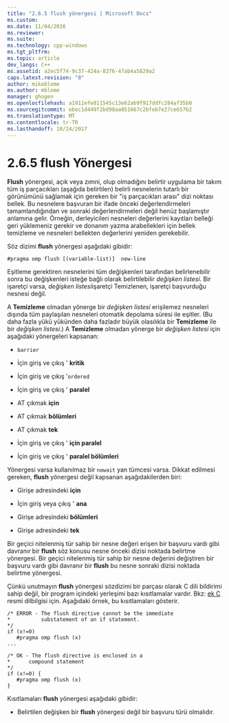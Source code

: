 ```yaml
---
title: "2.6.5 flush yönergesi | Microsoft Docs"
ms.custom: 
ms.date: 11/04/2016
ms.reviewer: 
ms.suite: 
ms.technology: cpp-windows
ms.tgt_pltfrm: 
ms.topic: article
dev_langs: C++
ms.assetid: a2ec5f74-9c37-424a-8376-47ab4a5829a2
caps.latest.revision: "8"
author: mikeblome
ms.author: mblome
manager: ghogen
ms.openlocfilehash: a1911efe811545c13e62ab9f917ddfc284af35b0
ms.sourcegitcommit: ebec1d449f2bd98aa851667c2bfeb7e27ce657b2
ms.translationtype: MT
ms.contentlocale: tr-TR
ms.lasthandoff: 10/24/2017
---
```

# <a name="265-flush-directive"></a>2.6.5 flush Yönergesi
**Flush** yönergesi, açık veya zımni, olup olmadığını belirtir uygulama bir takım tüm iş parçacıkları (aşağıda belirtilen) belirli nesnelerin tutarlı bir görünümünü sağlamak için gereken bir "iş parçacıkları arası" dizi noktası bellek. Bu nesnelere başvuran bir ifade önceki değerlendirmeleri tamamlandığından ve sonraki değerlendirmeleri değil henüz başlamıştır anlamına gelir. Örneğin, derleyicileri nesneleri değerlerini kayıtları belleği geri yüklemeniz gerekir ve donanım yazma arabellekleri için bellek temizleme ve nesneleri bellekten değerlerini yeniden gerekebilir.  
  
 Söz dizimi **flush** yönergesi aşağıdaki gibidir:  
  
```  
#pragma omp flush [(variable-list)]  new-line  
```  
  
 Eşitleme gerektiren nesnelerini tüm değişkenleri tarafından belirlenebilir sonra bu değişkenleri isteğe bağlı olarak belirtilebilir *değişken listesi*. Bir işaretçi varsa, *değişken listesi*işaretçi Temizlenen, işaretçi başvurduğu nesnesi değil.  
  
 A **Temizleme** olmadan yönerge bir *değişken listesi* erişilemez nesneleri dışında tüm paylaşılan nesneleri otomatik depolama süresi ile eşitler. (Bu daha fazla yükü yükünden daha fazladır büyük olasılıkla bir **Temizleme** ile bir *değişken listesi*.) A **Temizleme** olmadan yönerge bir *değişken listesi* için aşağıdaki yönergeleri kapsanan:  
  
-   `barrier`  
  
-   İçin giriş ve çıkış ' **kritik**  
  
-   İçin giriş ve çıkış '`ordered`  
  
-   İçin giriş ve çıkış ' **paralel**  
  
-   AT çıkmak **için**  
  
-   AT çıkmak **bölümleri**  
  
-   AT çıkmak **tek**  
  
-   İçin giriş ve çıkış ' **için paralel**  
  
-   İçin giriş ve çıkış ' **paralel bölümleri**  
  
 Yönergesi varsa kullanılmaz bir `nowait` yan tümcesi varsa. Dikkat edilmesi gereken, **flush** yönergesi değil kapsanan aşağıdakilerden biri:  
  
-   Girişe adresindeki **için**  
  
-   İçin giriş veya çıkış ' **ana**  
  
-   Girişe adresindeki **bölümleri**  
  
-   Girişe adresindeki **tek**  
  
 Bir geçici nitelenmiş tür sahip bir nesne değeri erişen bir başvuru vardı gibi davranır bir **flush** söz konusu nesne önceki dizisi noktada belirtme yönergesi. Bir geçici nitelenmiş tür sahip bir nesne değerini değiştiren bir başvuru vardı gibi davranır bir **flush** bu nesne sonraki dizisi noktada belirtme yönergesi.  
  
 Çünkü unutmayın **flush** yönergesi sözdizimi bir parçası olarak C dili bildirimi sahip değil, bir program içindeki yerleşimi bazı kısıtlamalar vardır. Bkz: [ek C](../../parallel/openmp/c-openmp-c-and-cpp-grammar.md) resmi dilbilgisi için. Aşağıdaki örnek, bu kısıtlamaları gösterir.  
  
```  
/* ERROR - The flush directive cannot be the immediate  
*          substatement of an if statement.  
*/  
if (x!=0)  
   #pragma omp flush (x)  
...  
  
/* OK - The flush directive is enclosed in a  
*      compound statement  
*/  
if (x!=0) {  
   #pragma omp flush (x)  
}  
```  
  
 Kısıtlamaları **flush** yönergesi aşağıdaki gibidir:  
  
-   Belirtilen değişken bir **flush** yönergesi değil bir başvuru türü olmalıdır.